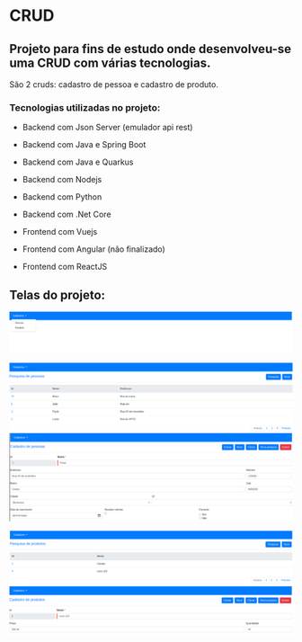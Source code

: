 # CRUD

##  Projeto para fins de estudo onde desenvolveu-se uma CRUD com várias tecnologias.
São 2 cruds: cadastro de pessoa e cadastro de produto.

### Tecnologias utilizadas no projeto:
* Backend com Json Server (emulador api rest)
* Backend com Java e Spring Boot
* Backend com Java e Quarkus
* Backend com Nodejs
* Backend com Python
* Backend com .Net Core

* Frontend com Vuejs
* Frontend com Angular (não finalizado)
* Frontend com ReactJS

## Telas do projeto:

![alt text](https://github.com/paulodebatin/crud/blob/master/imagens/menu.png?raw=true)

![alt text](https://github.com/paulodebatin/crud/blob/master/imagens/pesquisaPessoas.png?raw=true)
![alt text](https://github.com/paulodebatin/crud/blob/master/imagens/cadastroPessoas.png?raw=true)

![alt text](https://github.com/paulodebatin/crud/blob/master/imagens/pesquisaProdutos.png?raw=true)
![alt text](https://github.com/paulodebatin/crud/blob/master/imagens/cadastroProdutos.png?raw=true)
